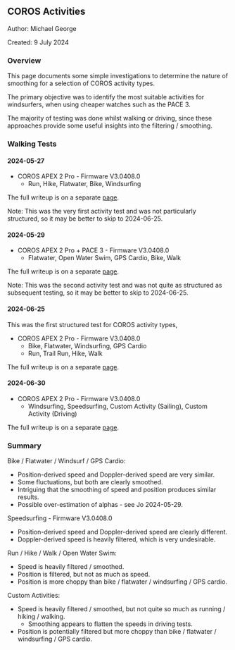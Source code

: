 ## COROS Activities

Author: Michael George

Created: 9 July 2024



### Overview

This page documents some simple investigations to determine the nature of smoothing for a selection of COROS activity types.

The primary objective was to identify the most suitable activities for windsurfers, when using cheaper watches such as the PACE 3.

The majority of testing was done whilst walking or driving, since these approaches provide some useful insights into the filtering / smoothing.



### Walking Tests

#### 2024-05-27

- COROS APEX 2 Pro - Firmware V3.0408.0
  - Run, Hike, Flatwater, Bike, Windsurfing

The full writeup is on a separate [page](walking-2024-05-27/README.md).

Note: This was the very first activity test and was not particularly structured, so it may be better to skip to 2024-06-25.



#### 2024-05-29

- COROS APEX 2 Pro + PACE 3 - Firmware V3.0408.0
  - Flatwater, Open Water Swim, GPS Cardio, Bike, Walk

The full writeup is on a separate [page](walking-2024-05-29/README.md).

Note: This was the second activity test and was not quite as structured as subsequent testing, so it may be better to skip to 2024-06-25.



#### 2024-06-25

This was the first structured test for COROS activity types, 

- COROS APEX 2 Pro - Firmware V3.0408.0
  - Bike, Flatwater, Windsurfing, GPS Cardio
  - Run, Trail Run, Hike, Walk

The full writeup is on a separate [page](walking-2024-06-25/README.md).



#### 2024-06-30

- COROS APEX 2 Pro - Firmware V3.0408.0
  - Windsurfing, Speedsurfing, Custom Activity (Sailing), Custom Activity (Driving)

The full writeup is on a separate [page](walking-2024-06-30/README.md).



### Summary

Bike / Flatwater / Windsurf / GPS Cardio:
- Position-derived speed and Doppler-derived speed are very similar.
- Some fluctuations, but both are clearly smoothed.
- Intriguing that the smoothing of speed and position produces similar results.
- Possible over-estimation of alphas - see Jo 2024-05-29.

Speedsurfing - Firmware V3.0408.0

- Position-derived speed and Doppler-derived speed are clearly different.
- Doppler-derived speed is heavily filtered, which is very undesirable.

Run / Hike / Walk / Open Water Swim:
- Speed is heavily filtered / smoothed.
- Position is filtered, but not as much as speed.
- Position is more choppy than bike / flatwater / windsurfing / GPS cardio.

Custom Activities:

- Speed is heavily filtered / smoothed, but not quite so much as running / hiking / walking.
  - Smoothing appears to flatten the speeds in driving tests.
- Position is potentially filtered but more choppy than bike / flatwater / windsurfing / GPS cardio.